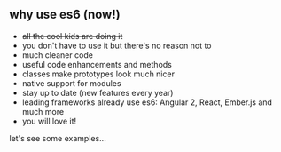 ## why use es6 (now!)

- ~~all the cool kids are doing it~~
- you don't have to use it but there's no reason not to
- much cleaner code
- useful code enhancements and methods
- classes make prototypes look much nicer
- native support for modules
- stay up to date (new features every year)
- leading frameworks already use es6: Angular 2, React, Ember.js and much more
- you will love it!

let's see some examples...